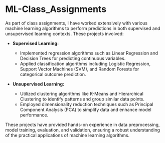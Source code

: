# ML-Class_Assignments
As part of class assignments, I have worked extensively with various machine learning algorithms to perform predictions in both supervised and unsupervised learning contexts. These projects involved:

- **Supervised Learning:**
  - Implemented regression algorithms such as Linear Regression and Decision Trees for predicting continuous variables.
  - Applied classification algorithms including Logistic Regression, Support Vector Machines (SVM), and Random Forests for categorical outcome prediction.

- **Unsupervised Learning:**
  - Utilized clustering algorithms like K-Means and Hierarchical Clustering to identify patterns and group similar data points.
  - Employed dimensionality reduction techniques such as Principal Component Analysis (PCA) to simplify data and enhance model performance.

These projects have provided hands-on experience in data preprocessing, model training, evaluation, and validation, ensuring a robust understanding of the practical applications of machine learning algorithms.

